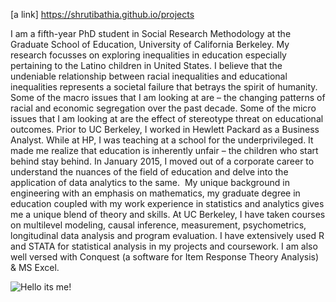 [a link] https://shrutibathia.github.io/projects


I am a fifth-year PhD student in Social Research Methodology at the Graduate School of Education, University of California Berkeley. My research focusses on exploring inequalities in education especially pertaining to the Latino children in United States. I believe that the undeniable relationship between racial inequalities and educational inequalities represents a societal failure that betrays the spirit of humanity.  Some of the macro issues that I am looking at are – the changing patterns of racial and economic segregation over the past decade. Some of the micro issues that I am looking at are the effect of stereotype threat on educational outcomes. 
Prior to UC Berkeley, I worked in Hewlett Packard as a Business Analyst. While at HP, I was teaching at a school for the underprivileged. It made me realize that education is inherently unfair – the children who start behind stay behind. In January 2015, I moved out of a corporate career to understand the nuances of the field of education and delve into the application of data analytics to the same.  My unique background in engineering with an emphasis on mathematics, my graduate degree in education coupled with my work experience in statistics and analytics gives me a unique blend of theory and skills. 
At UC Berkeley, I have taken courses on multilevel modeling, causal inference, measurement, psychometrics, longitudinal data analysis and program evaluation. I have extensively used R and STATA for statistical analysis in my projects and coursework. I am also well versed with Conquest (a software for Item Response Theory Analysis) & MS Excel. 
 

 ![Hello its me!](https://media-exp1.licdn.com/dms/image/C5603AQHFipCxsRLFRA/profile-displayphoto-shrink_200_200/0?e=1603324800&v=beta&t=8vPe_dlpQU4BxrHnB6iDpr6PIiUsLV59QW8zDe92XlM)
 

 